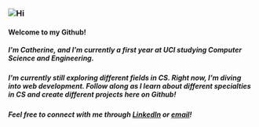### ![Hi](https://c.tenor.com/DcDYpWonGbIAAAAi/budding-pop-cute.gif)
#### **Welcome to my Github!**

##### I'm Catherine, and I'm currently a first year at UCI studying Computer Science and Engineering.

##### I'm currently still exploring different fields in CS. Right now, I'm diving into web development. Follow along as I learn  about different specialties in CS and create different projects here on Github! 

##### Feel free to connect with me through [LinkedIn](https://www.linkedin.com/in/zhonghe-catherine-zheng/) or [email](mailto:zhonghezheng246810@gmail.com)! 
<!--
**zhonghezheng/zhonghezheng** is a ✨ _special_ ✨ repository because its `README.md` (this file) appears on your GitHub profile.

Here are some ideas to get you started:

- 🔭 I’m currently working on ...
- 🌱 I’m currently learning ...
- 👯 I’m looking to collaborate on ...
- 🤔 I’m looking for help with ...
- 💬 Ask me about ...
- 📫 How to reach me: ...
- 😄 Pronouns: ...
- ⚡ Fun fact: ...
-->
